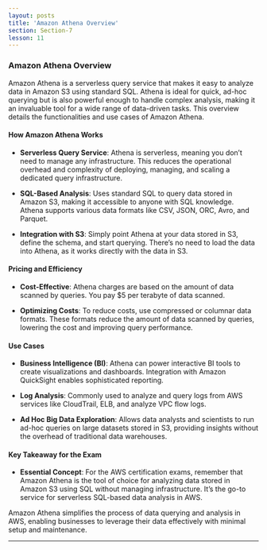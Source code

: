 ```yaml
---
layout: posts
title: 'Amazon Athena Overview'
section: Section-7
lesson: 11
---
```


### Amazon Athena Overview

Amazon Athena is a serverless query service that makes it easy to analyze data in Amazon S3 using standard SQL. Athena is ideal for quick, ad-hoc querying but is also powerful enough to handle complex analysis, making it an invaluable tool for a wide range of data-driven tasks. This overview details the functionalities and use cases of Amazon Athena.

<!-- pagebreak -->

#### How Amazon Athena Works

- **Serverless Query Service**: Athena is serverless, meaning you don’t need to manage any infrastructure. This reduces the operational overhead and complexity of deploying, managing, and scaling a dedicated query infrastructure.

- **SQL-Based Analysis**: Uses standard SQL to query data stored in Amazon S3, making it accessible to anyone with SQL knowledge. Athena supports various data formats like CSV, JSON, ORC, Avro, and Parquet.

- **Integration with S3**: Simply point Athena at your data stored in S3, define the schema, and start querying. There’s no need to load the data into Athena, as it works directly with the data in S3.

<!-- pagebreak -->

#### Pricing and Efficiency

- **Cost-Effective**: Athena charges are based on the amount of data scanned by queries. You pay $5 per terabyte of data scanned.

- **Optimizing Costs**: To reduce costs, use compressed or columnar data formats. These formats reduce the amount of data scanned by queries, lowering the cost and improving query performance.

<!-- pagebreak -->

#### Use Cases

- **Business Intelligence (BI)**: Athena can power interactive BI tools to create visualizations and dashboards. Integration with Amazon QuickSight enables sophisticated reporting.

- **Log Analysis**: Commonly used to analyze and query logs from AWS services like CloudTrail, ELB, and analyze VPC flow logs.

- **Ad Hoc Big Data Exploration**: Allows data analysts and scientists to run ad-hoc queries on large datasets stored in S3, providing insights without the overhead of traditional data warehouses.

<!-- pagebreak -->

#### Key Takeaway for the Exam

- **Essential Concept**: For the AWS certification exams, remember that Amazon Athena is the tool of choice for analyzing data stored in Amazon S3 using SQL without managing infrastructure. It’s the go-to service for serverless SQL-based data analysis in AWS.

Amazon Athena simplifies the process of data querying and analysis in AWS, enabling businesses to leverage their data effectively with minimal setup and maintenance.

---
